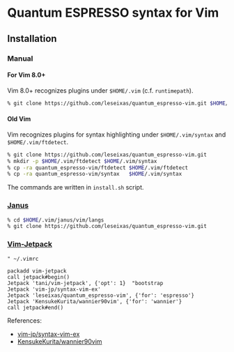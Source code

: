 # Quantum ESPRESSO syntax for Vim

## Installation

### Manual

#### For Vim 8.0+

Vim 8.0+ recognizes plugins under `$HOME/.vim` (c.f. `runtimepath`).

```sh
% git clone https://github.com/leseixas/quantum_espresso-vim.git $HOME/.vim
```

#### Old Vim

Vim recognizes plugins for syntax highlighting under `$HOME/.vim/syntax` and `$HOME/.vim/ftdetect`.

```sh
% git clone https://github.com/leseixas/quantum_espresso-vim.git
% mkdir -p $HOME/.vim/ftdetect $HOME/.vim/syntax
% cp -ra quantum_espresso-vim/ftdetect $HOME/.vim/ftdetect
% cp -ra quantum_espresso-vim/syntax   $HOME/.vim/syntax
```

The commands are written in `install.sh` script.

### [Janus](https://github.com/carlhuda/janus)

```sh
% cd $HOME/.vim/janus/vim/langs
% git clone https://github.com/leseixas/quantum_espresso-vim.git
```

### [Vim-Jetpack](https://github.com/tani/vim-jetpack)

```vim
" ~/.vimrc

packadd vim-jetpack
call jetpack#begin()
Jetpack 'tani/vim-jetpack', {'opt': 1}  "bootstrap
Jetpack 'vim-jp/syntax-vim-ex'
Jetpack 'leseixas/quantum_espresso-vim', {'for': 'espresso'}
Jetpack 'KensukeKurita/wannier90vim', {'for': 'wannier'}
call jetpack#end()
```

References:

- [vim-jp/syntax-vim-ex](https://github.com/vim-jp/syntax-vim-ex?tab=readme-ov-file)
- [KensukeKurita/wannier90vim](https://github.com/KensukeKurita/wannier90vim)
